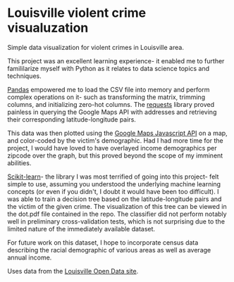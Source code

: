 # Louisville violent crime visualuzation
Simple data visualization for violent crimes in Louisville area. 

This project was an excellent learning experience- it enabled me to further famililarize myself with Python as it relates to data science topics and techniques. 

<a href="http://pandas.pydata.org/pandas-docs/stable/">Pandas</a> empowered me to load the CSV file into memory and perform complex operations on it- such as transforming the matrix, trimming columns, and initializing zero-hot columns. The <a href="http://docs.python-requests.org/en/master/">requests</a> library proved painless in querying the Google Maps API with addresses and retrieving their corresponding latitude-longitude pairs. 

This data was then plotted using the <a href="https://developers.google.com/maps/documentation/javascript/">Google Maps Javascript API</a> on a map, and color-coded by the victim's demographic. Had I had more time for the project, I would have loved to have overlayed income demographics per zipcode over the graph, but this proved beyond the scope of my imminent abilities. 

<a href="http://scikit-learn.org/stable/">Scikit-learn</a>- the library I was most terrified of going into this project- felt simple to use, assuming you understood the underlying machine learning concepts (or even if you didn't, I doubt it would have been too difficult). I was able to train a decision tree based on the latitude-longitude pairs and the victim of the given crime. The visualization of this tree can be viewed in the dot.pdf file contained in the repo. The classifier did not perform notably well in preliminary cross-validation tests, which is not surprising due to the limited nature of the immediately available dataset.

For future work on this dataset, I hope to incorporate census data describing the racial demographic of various areas as well as average annual income. 

Uses data from the <a href="https://data.louisvilleky.gov/dataset/crime-data">Louisville Open Data site</a>. 
